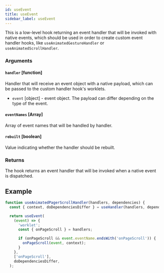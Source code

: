 ```yaml
---
id: useEvent
title: useEvent
sidebar_label: useEvent
---
```


This is a low-level hook returning an event handler that will be invoked with native events, which should be used in order to create custom event handler hooks, like `useAnimatedGestureHandler` or `useAnimatedScrollHandler`.

### Arguments

#### `handler` [function]

Handler that will receive an event object with a native payload, which can be passed to the custom handler hook's worklets.

- `event` [object] - event object.
  The payload can differ depending on the type of the event.

#### `eventNames` [Array]

Array of event names that will be handled by handler.

#### `rebuilt` [boolean]

Value indicating whether the handler should be rebuilt.

### Returns

The hook returns an event handler that will be invoked when a native event is dispatched.

## Example

```js
function useAnimatedPagerScrollHandler(handlers, dependencies) {
  const { context, doDependenciesDiffer } = useHandler(handlers, dependencies);

  return useEvent(
    (event) => {
      'worklet';
      const { onPageScroll } = handlers;

      if (onPageScroll && event.eventName.endsWith('onPageScroll')) {
        onPageScroll(event, context);
      }
    },
    ['onPageScroll'],
    doDependenciesDiffer,
  );
```
